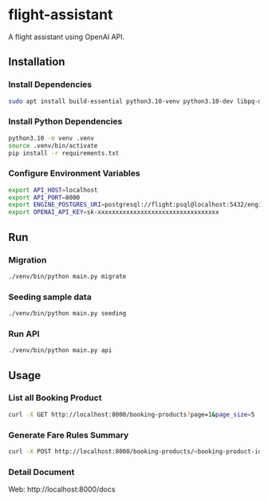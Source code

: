 # flight-assistant

A flight assistant using OpenAI API.

## Installation

### Install Dependencies

```bash
sudo apt install build-essential python3.10-venv python3.10-dev libpq-dev -y
```

### Install Python Dependencies

```bash
python3.10 -m venv .venv
source .venv/bin/activate
pip install -r requirements.txt
```

### Configure Environment Variables

```bash
export API_HOST=localhost
export API_PORT=8000
export ENGINE_POSTGRES_URI=postgresql://flight:psql@localhost:5432/engine
export OPENAI_API_KEY=sk-xxxxxxxxxxxxxxxxxxxxxxxxxxxxxxxxxx
```

## Run

### Migration

```bash
./venv/bin/python main.py migrate
```

### Seeding sample data

```bash
./venv/bin/python main.py seeding
```

### Run API

```bash
./venv/bin/python main.py api
```

## Usage
### List all Booking Product
```bash
curl -X GET http://localhost:8000/booking-products?page=1&page_size=5
```

### Generate Fare Rules Summary
```bash
curl -X POST http://localhost:8000/booking-products/<booking-product-id>/fare-rules-summary
```

### Detail Document
Web: http://localhost:8000/docs

